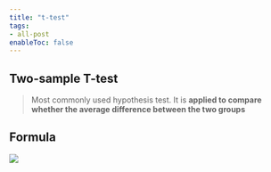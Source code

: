 ```yaml
---
title: "t-test"
tags:
- all-post
enableToc: false
---
```


## Two-sample T-test

> Most commonly used hypothesis test. It is **applied to compare whether the average difference between the two groups**


## Formula

![](https://cdn.analyticsvidhya.com/wp-content/uploads/2020/09/test_sta.png)